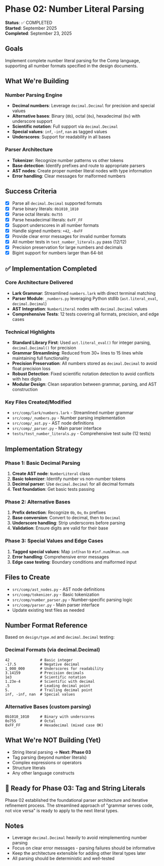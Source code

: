 # Phase 02: Number Literal Parsing

**Status**: ✅ COMPLETED  
**Started**: September 2025  
**Completed**: September 23, 2025

## Goals

Implement complete number literal parsing for the Comp language, supporting all number formats specified in the design documents.

## What We're Building

### Number Parsing Engine
- **Decimal numbers**: Leverage `decimal.Decimal` for precision and special values
- **Alternative bases**: Binary (`0b`), octal (`0o`), hexadecimal (`0x`) with underscore support
- **Scientific notation**: Full support via `decimal.Decimal`
- **Special values**: `inf`, `-inf`, `nan` as tagged values
- **Underscores**: Support for readability in all bases

### Parser Architecture
- **Tokenizer**: Recognize number patterns vs other tokens
- **Base detection**: Identify prefixes and route to appropriate parsers
- **AST nodes**: Create proper number literal nodes with type information
- **Error handling**: Clear messages for malformed numbers

## Success Criteria

- [x] Parse all `decimal.Decimal` supported formats
- [x] Parse binary literals: `0b1010_1010`
- [x] Parse octal literals: `0o755`
- [x] Parse hexadecimal literals: `0xFF_FF`
- [x] Support underscores in all number formats
- [x] Handle signed numbers: `+42`, `-0xFF`
- [x] Provide clear error messages for invalid number formats
- [x] All number tests in `test_number_literals.py` pass (12/12)
- [x] Precision preservation for large numbers and decimals
- [x] Bigint support for numbers larger than 64-bit

## ✅ Implementation Completed

### Core Architecture Delivered
- **Lark Grammar**: Streamlined `numbers.lark` with direct terminal matching
- **Parser Module**: `_numbers.py` leveraging Python stdlib (`ast.literal_eval`, `decimal.Decimal`)
- **AST Integration**: `NumberLiteral` nodes with `decimal.Decimal` values
- **Comprehensive Tests**: 12 tests covering all formats, precision, and edge cases

### Technical Highlights
- **Standard Library First**: Used `ast.literal_eval()` for integer parsing, `decimal.Decimal()` for precision
- **Grammar Streamlining**: Reduced from 30+ lines to 15 lines while maintaining full functionality  
- **Precision Preservation**: All numbers stored as `decimal.Decimal` to avoid float precision loss
- **Robust Detection**: Fixed scientific notation detection to avoid conflicts with hex digits
- **Modular Design**: Clean separation between grammar, parsing, and AST construction

### Key Files Created/Modified
- `src/comp/lark/numbers.lark` - Streamlined number grammar
- `src/comp/_numbers.py` - Number parsing implementation  
- `src/comp/_ast.py` - AST node definitions
- `src/comp/_parser.py` - Main parser interface
- `tests/test_number_literals.py` - Comprehensive test suite (12 tests)

## Implementation Strategy

### Phase 1: Basic Decimal Parsing
1. **Create AST node**: `NumberLiteral` class
2. **Basic tokenizer**: Identify number vs non-number tokens
3. **Decimal parser**: Use `decimal.Decimal` for all decimal formats
4. **Test foundation**: Get basic tests passing

### Phase 2: Alternative Bases
1. **Prefix detection**: Recognize `0b`, `0o`, `0x` prefixes
2. **Base conversion**: Convert to decimal, then to `Decimal`
3. **Underscore handling**: Strip underscores before parsing
4. **Validation**: Ensure digits are valid for their base

### Phase 3: Special Values and Edge Cases
1. **Tagged special values**: Map `inf`/`nan` to `#inf.num`/`#nan.num`
2. **Error handling**: Comprehensive error messages
3. **Edge case testing**: Boundary conditions and malformed input

## Files to Create

- `src/comp/ast_nodes.py` - AST node definitions
- `src/comp/tokenizer.py` - Basic tokenization  
- `src/comp/number_parser.py` - Number-specific parsing logic
- `src/comp/parser.py` - Main parser interface
- Update existing test files as needed

## Number Format Reference

Based on `design/type.md` and `decimal.Decimal` testing:

### Decimal Formats (via decimal.Decimal)
```
42              # Basic integer
-17.5           # Negative decimal  
1_000_000       # Underscores for readability
3.14159         # Precision decimals
1e3             # Scientific notation
1.23e-4         # Scientific with decimal
.5              # Leading decimal point
5.              # Trailing decimal point
inf, -inf, nan  # Special values
```

### Alternative Bases (custom parsing)
```
0b1010_1010     # Binary with underscores
0o755           # Octal
0xFF_FF         # Hexadecimal (mixed case OK)
```

## What We're NOT Building (Yet)

- String literal parsing → **Next: Phase 03**
- Tag parsing (beyond number literals)
- Complex expressions or operators
- Structure literals
- Any other language constructs

## 🎯 Ready for Phase 03: Tag and String Literals

Phase 02 established the foundational parser architecture and iterative refinement process. The streamlined approach of "grammar serves code, not vice versa" is ready to apply to the next literal types.

## Notes

- Leverage `decimal.Decimal` heavily to avoid reimplementing number parsing
- Focus on clear error messages - parsing failures should be informative
- Keep the architecture extensible for adding other literal types later
- All parsing should be deterministic and well-tested